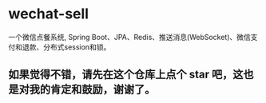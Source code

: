 # wechat-sell
一个微信点餐系统, Spring Boot、JPA、Redis、推送消息(WebSocket)、微信支付和退款、分布式session和锁。

## 如果觉得不错，请先在这个仓库上点个 star 吧，这也是对我的肯定和鼓励，谢谢了。

